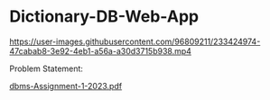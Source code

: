 # Dictionary-DB-Web-App


https://user-images.githubusercontent.com/96809211/233424974-47cabab8-3e92-4eb1-a56a-a30d3715b938.mp4

Problem Statement:


[dbms-Assignment-1-2023.pdf](https://github.com/mayank12gt/Dictionary-DB-Web-App/files/11310809/dbms-Assignment-1-2023.pdf)

